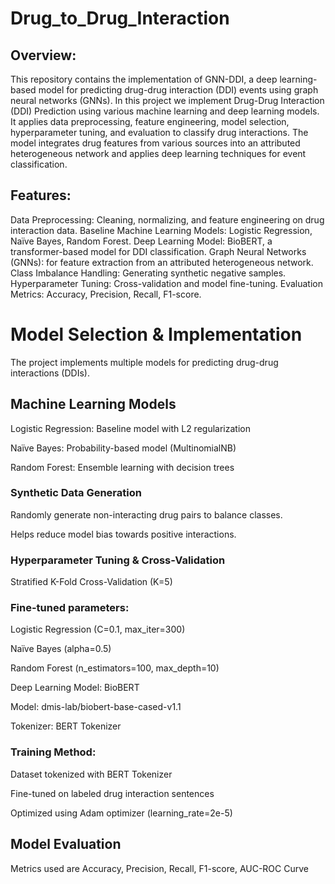 # Drug_to_Drug_Interaction

## Overview:

This repository contains the implementation of GNN-DDI, a deep learning-based model for predicting drug-drug interaction (DDI) events using graph neural networks (GNNs). In this project we implement Drug-Drug Interaction (DDI) Prediction using various machine learning and deep learning models. It applies data preprocessing, feature engineering, model selection, hyperparameter tuning, and evaluation to classify drug interactions. The model integrates drug features from various sources into an attributed heterogeneous network and applies deep learning techniques for event classification.

## Features:

Data Preprocessing: Cleaning, normalizing, and feature engineering on drug interaction data.
Baseline Machine Learning Models: Logistic Regression, Naïve Bayes, Random Forest.
Deep Learning Model: BioBERT, a transformer-based model for DDI classification.
Graph Neural Networks (GNNs): for feature extraction from an attributed heterogeneous network.
Class Imbalance Handling: Generating synthetic negative samples.
Hyperparameter Tuning: Cross-validation and model fine-tuning.
Evaluation Metrics: Accuracy, Precision, Recall, F1-score.

# Model Selection & Implementation

The project implements multiple models for predicting drug-drug interactions (DDIs).

## Machine Learning Models

Logistic Regression:	Baseline model with L2 regularization

Naïve Bayes:	Probability-based model (MultinomialNB)

Random Forest:	Ensemble learning with decision trees

### Synthetic Data Generation

Randomly generate non-interacting drug pairs to balance classes.

Helps reduce model bias towards positive interactions.

### Hyperparameter Tuning & Cross-Validation

Stratified K-Fold Cross-Validation (K=5)

### Fine-tuned parameters:

Logistic Regression (C=0.1, max_iter=300)

Naïve Bayes (alpha=0.5)

Random Forest (n_estimators=100, max_depth=10)

Deep Learning Model: BioBERT

Model: dmis-lab/biobert-base-cased-v1.1

Tokenizer: BERT Tokenizer

### Training Method:

Dataset tokenized with BERT Tokenizer

Fine-tuned on labeled drug interaction sentences

Optimized using Adam optimizer (learning_rate=2e-5)

## Model Evaluation

Metrics used are 
Accuracy,
Precision,
Recall,
F1-score,
AUC-ROC Curve

